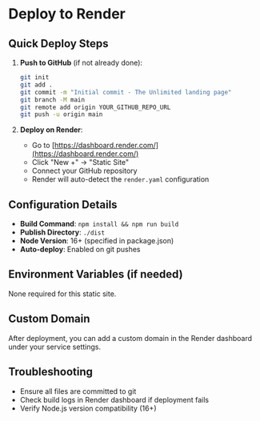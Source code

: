 # Deploy to Render

## Quick Deploy Steps

1. **Push to GitHub** (if not already done):
   ```bash
   git init
   git add .
   git commit -m "Initial commit - The Unlimited landing page"
   git branch -M main
   git remote add origin YOUR_GITHUB_REPO_URL
   git push -u origin main
   ```

2. **Deploy on Render**:
   - Go to [https://dashboard.render.com/](https://dashboard.render.com/)
   - Click "New +" → "Static Site"
   - Connect your GitHub repository
   - Render will auto-detect the `render.yaml` configuration

## Configuration Details

- **Build Command**: `npm install && npm run build`
- **Publish Directory**: `./dist`
- **Node Version**: 16+ (specified in package.json)
- **Auto-deploy**: Enabled on git pushes

## Environment Variables (if needed)
None required for this static site.

## Custom Domain
After deployment, you can add a custom domain in the Render dashboard under your service settings.

## Troubleshooting
- Ensure all files are committed to git
- Check build logs in Render dashboard if deployment fails
- Verify Node.js version compatibility (16+)

